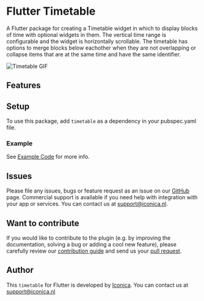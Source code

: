 
# Flutter Timetable
A Flutter package for creating a Timetable widget in which to display blocks of time with optional widgets in them.
The vertical time range is configurable and the widget is horizontally scrollable. The timetable has options to merge blocks below eachother when they are not overlapping or collapse items that are at the same time and have the same identifier.

![Timetable GIF](flutter_timetable.gif)

## Features
## Setup

To use this package, add `timetable` as a dependency in your pubspec.yaml file.

### Example

See [Example Code](example/lib/main.dart) for more info.

## Issues

Please file any issues, bugs or feature request as an issue on our [GitHub](https://github.com/Iconica-Development/flutter_date_time_picker/pulls) page. Commercial support is available if you need help with integration with your app or services. You can contact us at [support@iconica.nl](mailto:support@iconica.nl).

## Want to contribute

If you would like to contribute to the plugin (e.g. by improving the documentation, solving a bug or adding a cool new feature), please carefully review our [contribution guide](../CONTRIBUTING.md) and send us your [pull request](https://github.com/Iconica-Development/flutter_date_time_picker/pulls).

## Author

This `timetable` for Flutter is developed by [Iconica](https://iconica.nl). You can contact us at <support@iconica.nl>